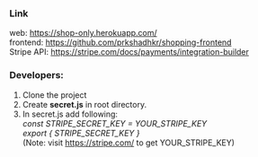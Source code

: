 ### Link
web: https://shop-only.herokuapp.com/ <br>
frontend: https://github.com/prkshadhkr/shopping-frontend <br>
Stripe API: https://stripe.com/docs/payments/integration-builder

### Developers:
  1. Clone the project
  2. Create **secret.js** in root directory.
  3. In secret.js add following:<br>
     _const STRIPE_SECRET_KEY = YOUR_STRIPE_KEY <br>
     export { STRIPE_SECRET_KEY }_ <br>
     (Note: visit https://stripe.com/ to get YOUR_STRIPE_KEY)<br>
